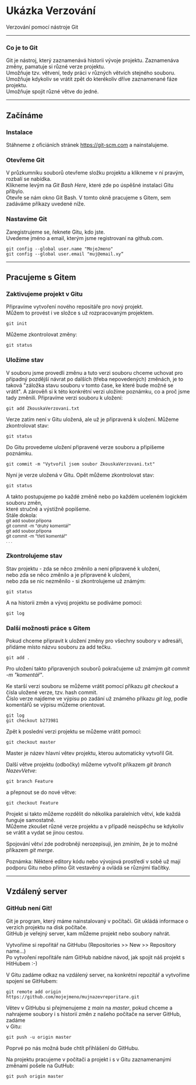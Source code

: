 # Ukázka Verzování 
Verzování pomocí nástroje Git 

---

### Co je to Git  
Git je nástroj, který zaznamenává historii vývoje projektu. Zaznamenáva změny, pamatuje si různé verze projektu.  
Umožňuje tzv. větvení, tedy práci v různých větvích stejného souboru.  
Umožňuje kdykoliv se vrátit zpět do kterékoliv dříve zaznamenané fáze projektu.  
Umožňuje spojit různé větve do jedné. 

---

## Začínáme 

### Instalace 
Stáhneme z oficiáních stránek https://git-scm.com a nainstalujeme. 

### Otevřeme Git
V průzkumníku souborů otevřeme složku projektu a klikneme v ní pravým, rozbalí se nabídka.  
Klikneme levým na _Git Bash Here_, které zde po úspěšné instalaci Gitu přibylo.  
Otevře se nám okno Git Bash. V tomto okně pracujeme s Gitem, sem zadáváme příkazy uvedené níže. 

### Nastavíme Git
Zaregistrujeme se, řeknete Gitu, kdo jste.  
Uvedeme jméno a email, kterým jsme registrovaní na github.com. 
```
git config --global user.name "MojeJmeno"
git config --global user.email "muj@email.xy“
```

---

## Pracujeme s Gitem

### Zaktivujeme projekt v Gitu
Připravíme vytvoření nového repositáře pro nový projekt.  
Můžem to provést i ve složce s už rozpracovaným projektem. 
```
git init
```

Můžeme zkontrolovat změny:
```
git status
```

### Uložíme stav
V souboru jsme provedli změnu a tuto verzi souboru chceme uchovat pro případný pozdější návrat po dalších (třeba nepovedených) změnách, je to taková "záložka stavu souboru v tomto čase, ke které bude možné se vrátit". A zárověň si k této konkrétní verzi uložíme poznámku, co a proč jsme tady změnili.
Připravíme verzi souboru k uložení: 
```
git add ZkouskaVerzovani.txt
```
Verze zatím není v Gitu uložená, ale už je připravená k uložení. Můžeme zkontrolovat stav:
```
git status
```
Do Gitu provedeme uložení připravené verze souboru a připíšeme poznámku.
```
git commit -m "Vytvořil jsem soubor ZkouskaVerzovani.txt"
```
Nyní je verze uložená v Gitu. Opět můžeme zkontrolovat stav:
```
git status
```
A takto postupujeme po každé změně nebo po každém uceleném logickém souboru změn,  
které stručně a výstižně popíšeme.  
Stále dokola:  
<sub>
git add soubor.přípona  
git commit -m "druhý komentář"  
git add soubor.přípona  
git commit -m "třetí komentář"  
. . .
</sub> 

### Zkontrolujeme stav
Stav projektu - zda se něco změnilo a není připravené k uložení,  
nebo zda se něco změnilo a je připravené k uložení,  
nebo zda se nic nezměnilo - si zkontrolujeme už známým:
```
git status
```

A na historii změn a vývoj projektu se podíváme pomocí:
```
git log
```

### Další možnosti práce s Gitem
Pokud chceme připravit k uložení změny pro všechny soubory v adresáři, přidáme místo názvu souboru za add tečku. 
```
git add .
```
Pro uložení takto připravených souborů pokračujeme už známým _git commit -m "komentář"_. 


Ke starší verzi souboru se můžeme vrátit pomocí příkazu _git checkout_ a čísla uložené verze, tzv. hash commit.  
Číslo verze najdeme ve výpisu po zadání už známého příkazu _git log_, podle komentářů se výpisu můžeme orientovat.  
```
git log
git checkout b273981
```

Zpět k poslední verzi projektu se můžeme vrátit pomocí:
```
git checkout master
```
Master je název hlavní větev projektu, kterou automaticky vytvořil Git. 

Další větve projektu (odbočky) můžeme vytvořit příkazem _git branch NazevVetve_: 
```
git branch Feature
```
a přepnout se do nové větve:
```
git checkout Feature
```
Projekt si takto můžeme rozdělit do několika paralelních větví, kde každá funguje samostatně.  
Můžeme zkoušet různé verze projektu a v případě neúspěchu se kdykoliv se vrátit a vydat se jinou cestou.  

Spojování větví zde podrobněji nerozepisuji, jen zmíním, že je to možné příkazem _git merge_.  
  
Poznámka: Některé editory kódu nebo vývojová prostředí v sobě už mají podporu Gitu nebo přímo Git vestavěný a ovládá se různými tlačítky.  
  
---

## Vzdálený server

### GitHub není Git!
Git je program, který máme nainstalovaný v počítači. Git ukládá informace o verzích projektu na disk počítače.  
GitHub je veřejný server, kam můžeme projekt nebo soubory nahrát. 

Vytvoříme si repořitář na GitHubu (Repositories >> New >> Repository name...)  
Po vytvoření repořitáře nám GitHub nabídne návod, jak spojit náš projekt s HitHubem :-)  
  
V Gitu zadáme odkaz na vzdálený server, na konkrétní repozitář a vytvoříme spojení se GitHubem: 
```
git remote add origin https://github.com/mojejmeno/mujnazevreporitare.git
```
Větev v GitHubu si přejmenujeme z _main_ na _master_, pokud chceme a  
nahrajeme soubory i s historií změn z našeho počítače na server GitHub, zadáme  
v Gitu: 
```
git push -u origin master
```
Poprvé po nás možná bude chtít přihlášení do GitHubu.  

Na projektu pracujeme v počítači a projekt i s v Gitu zaznamenanými změnami pošele na GutHub:
```
git push origin master
```







